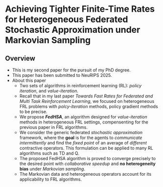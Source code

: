 # Achieving Tighter Finite-Time Rates for Heterogeneous Federated Stochastic Approximation under Markovian Sampling
## Overview
- This is my second paper for the pursuit of my PhD degree.
- This paper has been submitted to NeuRIPS 2025.
- About this paper
  - Two sets of algorithms in reinforcement learning (RL): _policy iteration_, and _value-iteration_.
  - Recall that in my last paper _Towards Fast Rates for Federated and Multi Task Reinforcement Learning_, we focused on heterogeneous FRL problems with _polcy-iteration_ methods, policy gradient methods to be precise.
  - We propose _**FedHSA**_, an algorithm designed for _value-iteration_ methods in heterogeneous FRL settings, compensenting for the previous paper in FRL algorithms.
  - We consider the generic federated _stochastic approximation_ framework, where the **goal** is for the agents to _communicate intermittently_ and find the _fixed point_ of an average of _different_ contractive operators. This formulation can be applied to many RL algorithms such as TD and Q.
  - The proposed FedHSA algorithm is proved to converge precisely to the desired point with _collaborative speedup_ and **no heterogeneity bias** under _Markovian sampling_.
  - The Markovian data and heterogeneous operators account for its applicability to FRL algorithms.
